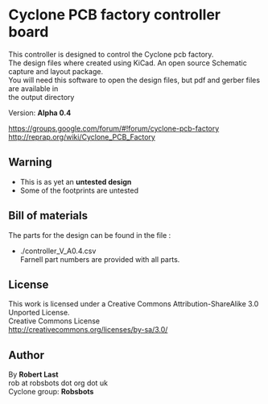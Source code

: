 Cyclone PCB factory controller board  
==  

This controller is designed to control the Cyclone pcb factory.  
The design files where created using KiCad. An open source Schematic capture and layout package.  
You will need this software to open the design files, but pdf and gerber files are available in  
the output directory  

Version: **Alpha 0.4**  

<https://groups.google.com/forum/#!forum/cyclone-pcb-factory>  
<http://reprap.org/wiki/Cyclone_PCB_Factory>  

Warning  
--  
- This is as yet an **untested design**  
- Some of the footprints are untested  

Bill of materials  
--  
The parts for the design can be found in the file :  
- ./controller_V_A0.4.csv  
Farnell part numbers are provided with all parts.  

License  
--
This work is licensed under a Creative Commons Attribution-ShareAlike 3.0 Unported License.  
Creative Commons License  
http://creativecommons.org/licenses/by-sa/3.0/  

Author  
--  
By **Robert Last**  
rob at robsbots dot org dot uk  
Cyclone group: **Robsbots**  


